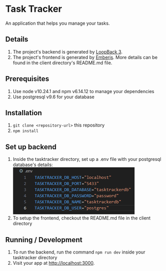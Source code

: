 # Task Tracker

An application that helps you manage your tasks.

## Details

1. The project's backend is generated by [LoopBack 3](http://loopback.io).
2. The project's frontend is generated by [Emberjs](https://emberjs.com/). More details can be found in the client directory's README.md file.

## Prerequisites

1. Use node v10.24.1 and npm v6.14.12 to manage your dependencies
2. Use postgresql v9.6 for your database

## Installation

1. `git clone <repository-url>` this repository
2. `npm install`

## Set up backend

1. Inside the tasktracker directory, set up a .env file with your postgresql database's details: ![Example of .env file](./env.png)
2. To setup the frontend, checkout the README.md file in the client directory

## Running / Development
1. To run the backend, run the command `npm run dev` inside your tasktracker directory
2. Visit your app at [http://localhost:3000](http://localhost:3000).
